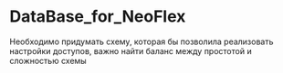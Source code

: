 # DataBase_for_NeoFlex
Необходимо придумать схему, которая бы позволила реализовать настройки доступов, важно найти баланс между простотой и сложностью схемы

